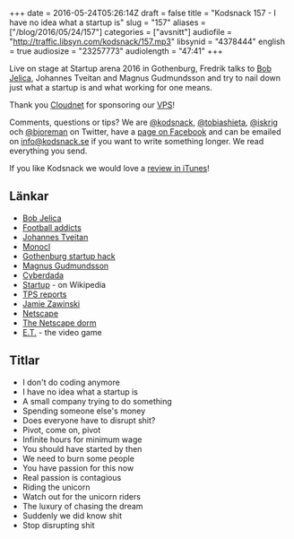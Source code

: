 +++
date = 2016-05-24T05:26:14Z
draft = false
title = "Kodsnack 157 - I have no idea what a startup is"
slug = "157"
aliases = ["/blog/2016/05/24/157"]
categories = ["avsnitt"]
audiofile = "http://traffic.libsyn.com/kodsnack/157.mp3"
libsynid = "4378444"
english = true
audiosize = "23257773"
audiolength = "47:41"
+++

Live on stage at Startup arena 2016 in Gothenburg, Fredrik talks to [Bob Jelica](https://twitter.com/b0bben), Johannes Tveitan and Magnus Gudmundsson and try to nail down just what a startup is and what working for one means.

Thank you [Cloudnet](http://www.cloudnet.se) for sponsoring our [VPS](http://en.wikipedia.org/wiki/Virtual_private_server)!

Comments, questions or tips? We are [@kodsnack](https://www.twitter.com/kodsnack), [@tobiashieta](https://www.twitter.com/tobiashieta), [@iskrig](https://www.twitter.com/iskrig) och [@bjoreman](https://www.twitter.com/bjoreman) on Twitter, have a [page on Facebook](https://www.facebook.com/kodsnack) and can be emailed on [info@kodsnack.se](mailto:info@kodsnack.se) if you want to write something longer. We read everything you send.

If you like Kodsnack we would love a [review in iTunes](http://itunes.apple.com/se/podcast/kodsnack/id561631498?l=en)!

## Länkar ##
* [Bob Jelica](https://twitter.com/b0bben)
* [Football addicts](http://www.footballaddicts.com/)
* [Johannes Tveitan](https://twitter.com/tveitan)
* [Monocl](http://monocl.com/)
* [Gothenburg startup hack](http://www.gbgstartuphack.com/)
* [Magnus Gudmundsson](https://www.linkedin.com/in/magnus-gudmundsson-42346327)
* [Cyberdada](http://www.cyberdada.com/)
* [Startup](https://en.wikipedia.org/wiki/Startup_company) - on Wikipedia
* [TPS reports](https://www.youtube.com/watch?v=Fy3rjQGc6lA)
* [Jamie Zawinski](https://en.wikipedia.org/wiki/Jamie_Zawinski)
* [Netscape](https://en.wikipedia.org/wiki/Netscape)
* [The Netscape dorm](https://www.jwz.org/gruntle/nscpdorm.html)
* [E.T.](https://en.wikipedia.org/wiki/E.T._the_Extra-Terrestrial_%28video_game%29) - the video game

## Titlar ##
* I don't do coding anymore
* I have no idea what a startup is
* A small company trying to do something
* Spending someone else's money
* Does everyone have to disrupt shit?
* Pivot, come on, pivot
* Infinite hours for minimum wage
* You should have started by then
* We need to burn some people
* You have passion for this now
* Real passion is contagious
* Riding the unicorn
* Watch out for the unicorn riders
* The luxury of chasing the dream
* Suddenly we did know shit
* Stop disrupting shit